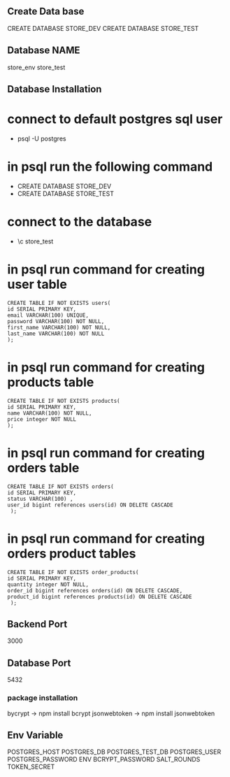 ## Create Data base
CREATE DATABASE STORE_DEV
CREATE DATABASE STORE_TEST

## Database NAME
store_env
store_test

## Database Installation

  # connect to default postgres sql user
  - psql -U postgres

  # in psql run the following command
  - CREATE DATABASE STORE_DEV
  - CREATE DATABASE STORE_TEST

  # connect to the database
  - \c store_test

  # in psql run command for creating user table

    CREATE TABLE IF NOT EXISTS users(
    id SERIAL PRIMARY KEY,
    email VARCHAR(100) UNIQUE,
    password VARCHAR(100) NOT NULL,
    first_name VARCHAR(100) NOT NULL,
    last_name VARCHAR(100) NOT NULL
    );


  # in psql run command for creating products table

    CREATE TABLE IF NOT EXISTS products(
    id SERIAL PRIMARY KEY,
    name VARCHAR(100) NOT NULL,
    price integer NOT NULL
    );

  # in psql run command for creating orders table

    CREATE TABLE IF NOT EXISTS orders(
    id SERIAL PRIMARY KEY,
    status VARCHAR(100) ,
    user_id bigint references users(id) ON DELETE CASCADE
     );

   # in psql run command for creating orders product tables
    CREATE TABLE IF NOT EXISTS order_products(
    id SERIAL PRIMARY KEY,
    quantity integer NOT NULL,
    order_id bigint references orders(id) ON DELETE CASCADE,
    product_id bigint references products(id) ON DELETE CASCADE
     );


## Backend Port
3000

## Database Port
5432 

### package installation
bycrypt -> npm install bcrypt
jsonwebtoken ->  npm install jsonwebtoken

## Env Variable
POSTGRES_HOST 
POSTGRES_DB
POSTGRES_TEST_DB 
POSTGRES_USER 
POSTGRES_PASSWORD 
ENV 
BCRYPT_PASSWORD
SALT_ROUNDS
TOKEN_SECRET